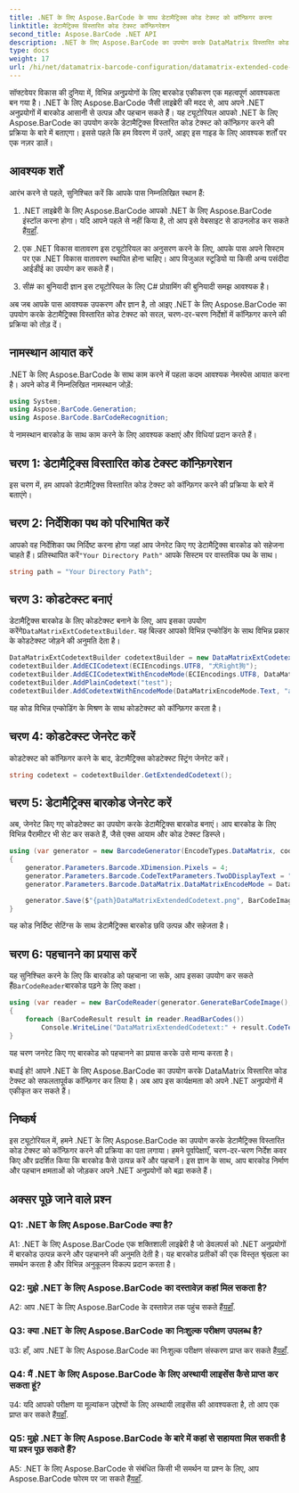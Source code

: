 ```yaml
---
title: .NET के लिए Aspose.BarCode के साथ डेटामैट्रिक्स कोड टेक्स्ट को कॉन्फ़िगर करना
linktitle: डेटामैट्रिक्स विस्तारित कोड टेक्स्ट कॉन्फ़िगरेशन
second_title: Aspose.BarCode .NET API
description: .NET के लिए Aspose.BarCode का उपयोग करके DataMatrix विस्तारित कोड टेक्स्ट को कॉन्फ़िगर करना सीखें। अपने .NET अनुप्रयोगों में बारकोड उत्पन्न करें, पहचानें और एकीकृत करें।
type: docs
weight: 17
url: /hi/net/datamatrix-barcode-configuration/datamatrix-extended-code-text-configuration/
---
```

सॉफ्टवेयर विकास की दुनिया में, विभिन्न अनुप्रयोगों के लिए बारकोड एकीकरण एक महत्वपूर्ण आवश्यकता बन गया है। .NET के लिए Aspose.BarCode जैसी लाइब्रेरी की मदद से, आप अपने .NET अनुप्रयोगों में बारकोड आसानी से उत्पन्न और पहचान सकते हैं। यह ट्यूटोरियल आपको .NET के लिए Aspose.BarCode का उपयोग करके डेटामैट्रिक्स विस्तारित कोड टेक्स्ट को कॉन्फ़िगर करने की प्रक्रिया के बारे में बताएगा। इससे पहले कि हम विवरण में उतरें, आइए इस गाइड के लिए आवश्यक शर्तों पर एक नज़र डालें।

## आवश्यक शर्तें

आरंभ करने से पहले, सुनिश्चित करें कि आपके पास निम्नलिखित स्थान हैं:

1. .NET लाइब्रेरी के लिए Aspose.BarCode
आपको .NET के लिए Aspose.BarCode इंस्टॉल करना होगा। यदि आपने पहले से नहीं किया है, तो आप इसे वेबसाइट से डाउनलोड कर सकते हैं[यहाँ](https://releases.aspose.com/barcode/net/).

2. एक .NET विकास वातावरण
इस ट्यूटोरियल का अनुसरण करने के लिए, आपके पास अपने सिस्टम पर एक .NET विकास वातावरण स्थापित होना चाहिए। आप विजुअल स्टूडियो या किसी अन्य पसंदीदा आईडीई का उपयोग कर सकते हैं।

3. सी# का बुनियादी ज्ञान
इस ट्यूटोरियल के लिए C# प्रोग्रामिंग की बुनियादी समझ आवश्यक है।

अब जब आपके पास आवश्यक उपकरण और ज्ञान है, तो आइए .NET के लिए Aspose.BarCode का उपयोग करके डेटामैट्रिक्स विस्तारित कोड टेक्स्ट को सरल, चरण-दर-चरण निर्देशों में कॉन्फ़िगर करने की प्रक्रिया को तोड़ दें।

## नामस्थान आयात करें

.NET के लिए Aspose.BarCode के साथ काम करने में पहला कदम आवश्यक नेमस्पेस आयात करना है। अपने कोड में निम्नलिखित नामस्थान जोड़ें:

```csharp
using System;
using Aspose.BarCode.Generation;
using Aspose.BarCode.BarCodeRecognition;
```

ये नामस्थान बारकोड के साथ काम करने के लिए आवश्यक कक्षाएं और विधियां प्रदान करते हैं।

## चरण 1: डेटामैट्रिक्स विस्तारित कोड टेक्स्ट कॉन्फ़िगरेशन

इस चरण में, हम आपको डेटामैट्रिक्स विस्तारित कोड टेक्स्ट को कॉन्फ़िगर करने की प्रक्रिया के बारे में बताएंगे।

## चरण 2: निर्देशिका पथ को परिभाषित करें

 आपको वह निर्देशिका पथ निर्दिष्ट करना होगा जहां आप जेनरेट किए गए डेटामैट्रिक्स बारकोड को सहेजना चाहते हैं। प्रतिस्थापित करें`"Your Directory Path"` आपके सिस्टम पर वास्तविक पथ के साथ।

```csharp
string path = "Your Directory Path";
```

## चरण 3: कोडटेक्स्ट बनाएं

 डेटामैट्रिक्स बारकोड के लिए कोडटेक्स्ट बनाने के लिए, आप इसका उपयोग करेंगे`DataMatrixExtCodetextBuilder`. यह बिल्डर आपको विभिन्न एन्कोडिंग के साथ विभिन्न प्रकार के कोडटेक्स्ट जोड़ने की अनुमति देता है।

```csharp
DataMatrixExtCodetextBuilder codetextBuilder = new DataMatrixExtCodetextBuilder();
codetextBuilder.AddECICodetext(ECIEncodings.UTF8, "犬Right狗");
codetextBuilder.AddECICodetextWithEncodeMode(ECIEncodings.UTF8, DataMatrixEncodeMode.C40, "ABCDE");
codetextBuilder.AddPlainCodetext("test");
codetextBuilder.AddCodetextWithEncodeMode(DataMatrixEncodeMode.Text, "abcde");
```

यह कोड विभिन्न एन्कोडिंग के मिश्रण के साथ कोडटेक्स्ट को कॉन्फ़िगर करता है।

## चरण 4: कोडटेक्स्ट जेनरेट करें

कोडटेक्स्ट को कॉन्फ़िगर करने के बाद, डेटामैट्रिक्स कोडटेक्स्ट स्ट्रिंग जेनरेट करें।

```csharp
string codetext = codetextBuilder.GetExtendedCodetext();
```

## चरण 5: डेटामैट्रिक्स बारकोड जेनरेट करें

अब, जेनरेट किए गए कोडटेक्स्ट का उपयोग करके डेटामैट्रिक्स बारकोड बनाएं। आप बारकोड के लिए विभिन्न पैरामीटर भी सेट कर सकते हैं, जैसे एक्स आयाम और कोड टेक्स्ट डिस्प्ले।

```csharp
using (var generator = new BarcodeGenerator(EncodeTypes.DataMatrix, codetext))
{
    generator.Parameters.Barcode.XDimension.Pixels = 4;
    generator.Parameters.Barcode.CodeTextParameters.TwoDDisplayText = "Extended Codetext";
    generator.Parameters.Barcode.DataMatrix.DataMatrixEncodeMode = DataMatrixEncodeMode.ExtendedCodetext;

    generator.Save($"{path}DataMatrixExtendedCodetext.png", BarCodeImageFormat.Png);
}
```

यह कोड निर्दिष्ट सेटिंग्स के साथ डेटामैट्रिक्स बारकोड छवि उत्पन्न और सहेजता है।

## चरण 6: पहचानने का प्रयास करें

 यह सुनिश्चित करने के लिए कि बारकोड को पहचाना जा सके, आप इसका उपयोग कर सकते हैं`BarCodeReader`बारकोड पढ़ने के लिए कक्षा।

```csharp
using (var reader = new BarCodeReader(generator.GenerateBarCodeImage(), DecodeType.DataMatrix))
{
    foreach (BarCodeResult result in reader.ReadBarCodes())
        Console.WriteLine("DataMatrixExtendedCodetext:" + result.CodeText);
}
```

यह चरण जनरेट किए गए बारकोड को पहचानने का प्रयास करके उसे मान्य करता है।

बधाई हो! आपने .NET के लिए Aspose.BarCode का उपयोग करके DataMatrix विस्तारित कोड टेक्स्ट को सफलतापूर्वक कॉन्फ़िगर कर लिया है। अब आप इस कार्यक्षमता को अपने .NET अनुप्रयोगों में एकीकृत कर सकते हैं।

## निष्कर्ष

इस ट्यूटोरियल में, हमने .NET के लिए Aspose.BarCode का उपयोग करके डेटामैट्रिक्स विस्तारित कोड टेक्स्ट को कॉन्फ़िगर करने की प्रक्रिया का पता लगाया। हमने पूर्वापेक्षाएँ, चरण-दर-चरण निर्देश कवर किए और प्रदर्शित किया कि बारकोड कैसे उत्पन्न करें और पहचानें। इस ज्ञान के साथ, आप बारकोड निर्माण और पहचान क्षमताओं को जोड़कर अपने .NET अनुप्रयोगों को बढ़ा सकते हैं।

## अक्सर पूछे जाने वाले प्रश्न

### Q1: .NET के लिए Aspose.BarCode क्या है?

A1: .NET के लिए Aspose.BarCode एक शक्तिशाली लाइब्रेरी है जो डेवलपर्स को .NET अनुप्रयोगों में बारकोड उत्पन्न करने और पहचानने की अनुमति देती है। यह बारकोड प्रतीकों की एक विस्तृत श्रृंखला का समर्थन करता है और विभिन्न अनुकूलन विकल्प प्रदान करता है।

### Q2: मुझे .NET के लिए Aspose.BarCode का दस्तावेज़ कहां मिल सकता है?

A2: आप .NET के लिए Aspose.BarCode के दस्तावेज़ तक पहुंच सकते हैं[यहाँ](https://reference.aspose.com/barcode/net/).

### Q3: क्या .NET के लिए Aspose.BarCode का निःशुल्क परीक्षण उपलब्ध है?

 उ3: हाँ, आप .NET के लिए Aspose.BarCode का निःशुल्क परीक्षण संस्करण प्राप्त कर सकते हैं[यहाँ](https://releases.aspose.com/).

### Q4: मैं .NET के लिए Aspose.BarCode के लिए अस्थायी लाइसेंस कैसे प्राप्त कर सकता हूं?

 उ4: यदि आपको परीक्षण या मूल्यांकन उद्देश्यों के लिए अस्थायी लाइसेंस की आवश्यकता है, तो आप एक प्राप्त कर सकते हैं[यहाँ](https://purchase.aspose.com/temporary-license/).

### Q5: मुझे .NET के लिए Aspose.BarCode के बारे में कहां से सहायता मिल सकती है या प्रश्न पूछ सकते हैं?

 A5: .NET के लिए Aspose.BarCode से संबंधित किसी भी समर्थन या प्रश्न के लिए, आप Aspose.BarCode फोरम पर जा सकते हैं[यहाँ](https://forum.aspose.com/c/barcode/13).